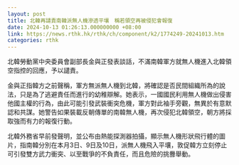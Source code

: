 ```yaml
---
layout: post
title: 北韓再譴責南韓派無人機滲透平壤　稱若領空再被侵犯會報復
date: 2024-10-13 01:26:13.000000000 +08:00
link: https://news.rthk.hk/rthk/ch/component/k2/1774249-20241013.htm
categories: rthk
---
```


北韓勞動黨中央委員會副部長金與正發表談話，不滿南韓軍方就無人機進入北韓領空指控的回應，予以譴責。

金與正指韓方之前聲稱，軍方無派無人機到北韓，將確認是否民間組織所為的說法，只是為了逃避責任而進行的幼稚辯解。她表示，一國國民利用無人機做出侵害他國主權的行為，由此可能引發武裝衝突危機，軍方對此袖手旁觀，無異於有意默認和共謀。她警告如果裝載反朝傳單的南韓無人機，再次侵犯北韓領空，朝方將採取強而有力的報復行動。

北韓外務省早前發聲明，並公布由熱能探測器拍攝，顯示無人機形狀飛行體的圖片，指南韓分別在本月3日、9日及10日，派無人機飛入平壤，敦促韓方立刻停止可引發雙方武力衝突、以至戰爭的不負責任，而且危險的挑釁舉動。
